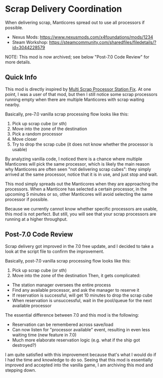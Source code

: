 # Scrap Delivery Coordination
When delivering scrap, Manticores spread out to use all processors if possible.

- Nexus Mods: https://www.nexusmods.com/x4foundations/mods/1234
- Steam Workshop: https://steamcommunity.com/sharedfiles/filedetails/?id=3044228579

NOTE: This mod is now archived; see below "Post-7.0 Code Review" for more details.

## Quick Info
This mod is directly inspired by [Multi Scrap Processor Station Fix](https://www.nexusmods.com/x4foundations/mods/882). At one point, I was a user of that mod, but then I still notice some scrap processors running empty when there are multiple Manticores with scrap waiting nearby.

Basically, pre-7.0 vanilla scrap processing flow looks like this:
1. Pick up scrap cube (or sth)
2. Move into the zone of the destination
3. Pick a random processor
4. Move closer
5. Try to drop the scrap cube (it does not know whether the processor is usable)

By analyzing vanilla code, I noticed there is a chance where multiple Manticores will pick the same processor, which is likely the main reason why Manticores are often seen "not delivering scrap cubes": they simply arrived at the same processor, notice that it is in use, and just stop and wait.

This mod simply spreads out the Manticores when they are approaching the processors. When a Manticore has selected a certain processor, in the upcoming 5 minutes or so, other Manticores will avoid selecting the same processor if possible.

Because we currently cannot know whether specific processors are usable, this mod is not perfect. But still, you will see that your scrap processors are running at a higher throughput.

## Post-7.0 Code Review
Scrap delivery got improved in the 7.0 free update, and I decided to take a look at the script file to confirm the improvement. 

Basically, post-7.0 vanilla scrap processing flow looks like this:
1. Pick up scrap cube (or sth)
2. Move into the zone of the destination
Then, it gets complicated:
- The station manager oversees the entire process
- Find any available processor, and ask the manager to reserve it
- If reservation is successful, will get 10 minutes to drop the scrap cube
- When reservation is unsuccessful, wait in the pool/queue for the next available processor

The essential difference between 7.0 and this mod is the following:
- Reservation can be remembered across save/load
- Can now listen for "processor available" event, resulting in even less waiting time (new feature in 7.0)
- Much more elaborate reservation logic (e.g. what if the ship got destroyed?)

I am quite satisfied with this improvement because that's what I would do if I had the time and knowledge to do so. Seeing that this mod is essentially improved and accepted into the vanilla game, I am archiving this mod and stepping down.
